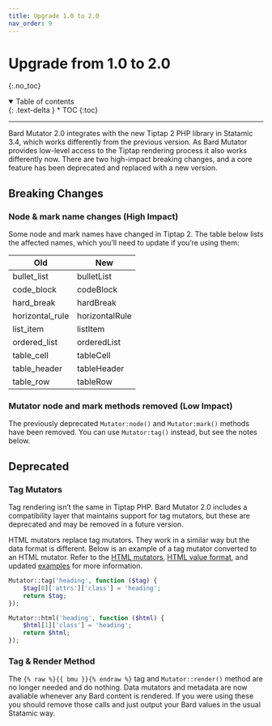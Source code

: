 ```yaml
---
title: Upgrade 1.0 to 2.0
nav_order: 9
---
```


# Upgrade from 1.0 to 2.0
{:.no_toc}

<details open markdown="block">
  <summary>
      Table of contents
  </summary>
  {: .text-delta }
* TOC
{:toc}
</details>

---

Bard Mutator 2.0 integrates with the new Tiptap 2 PHP library in Statamic 3.4, which works differently from the previous version. As Bard Mutator provides low-level access to the Tiptap rendering process it also works differently now. There are two high-impact breaking changes, and a core feature has been deprecated and replaced with a new version.

## Breaking Changes

### Node & mark name changes (High Impact)

Some node and mark names have changed in Tiptap 2. The table below lists the affected names, which you’ll need to update if you’re using them:

| Old             | New            |
| --------------- | -------------- |
| bullet_list     | bulletList     | 
| code_block      | codeBlock      | 
| hard_break      | hardBreak      | 
| horizontal_rule | horizontalRule | 
| list_item       | listItem       | 
| ordered_list    | orderedList    | 
| table_cell      | tableCell      | 
| table_header    | tableHeader    | 
| table_row       | tableRow       | 

### Mutator node and mark methods removed (Low Impact)

The previously deprecated `Mutator:node()` and `Mutator:mark()` methods have been removed. You can use `Mutator:tag()` instead, but see the notes below.

## Deprecated

### Tag Mutators

Tag rendering isn’t the same in Tiptap PHP. Bard Mutator 2.0 includes a compatibility layer that maintains support for tag mutators, but these are deprecated and may be removed in a future version. 

HTML mutators replace tag mutators. They work in a similar way but the data format is different. Below is an example of a tag mutator converted to an HTML mutator. Refer to the [HTML mutators](mutators.html), [HTML value format](data-formats.html), and updated [examples](examples.html) for more information. 

```php
Mutator::tag('heading', function ($tag) {
    $tag[0]['attrs']['class'] = 'heading';
    return $tag;
});
```

```php
Mutator::html('heading', function ($html) {
    $html[1]['class'] = 'heading';
    return $html;
});
```

### Tag & Render Method

The `{% raw %}{{ bmu }}{% endraw %}` tag and `Mutator::render()` method are no longer needed and do nothing. Data mutators and metadata are now avaliable whenever any Bard content is rendered. If you were using these you should remove those calls and just output your Bard values in the usual Statamic way.